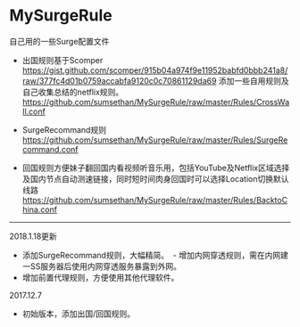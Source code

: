 # MySurgeRule


自己用的一些Surge配置文件

 - 出国规则基于Scomper https://gist.github.com/scomper/915b04a974f9e11952babfd0bbb241a8/raw/377fc4d01b0759accabfa9120c0c70861129da69 添加一些自用规则及自己收集总结的netflix规则。
https://github.com/sumsethan/MySurgeRule/raw/master/Rules/CrossWall.conf
 - SurgeRecommand规则
 https://github.com/sumsethan/MySurgeRule/raw/master/Rules/SurgeRecommand.conf

 - 回国规则方便妹子翻回国内看视频听音乐用，包括YouTube及Netflix区域选择及国内节点自动测速链接，同时短时间肉身回国时可以选择Location切换默认线路
https://github.com/sumsethan/MySurgeRule/raw/master/Rules/BacktoChina.conf


------
2018.1.18更新
 - 添加SurgeRecommand规则，大幅精简。
 - 增加内网穿透规则，需在内网建一SS服务器后使用内网穿透服务暴露到外网。
 - 增加前置代理规则，方便使用其他代理软件。
 
2017.12.7
- 初始版本，添加出国/回国规则。
